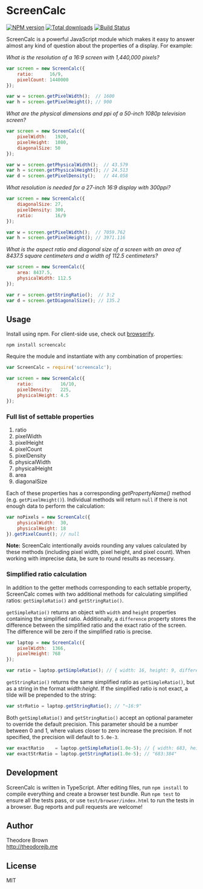 # ScreenCalc

[![NPM version](https://img.shields.io/npm/v/screencalc.svg)](https://www.npmjs.org/package/screencalc) [![Total downloads](https://img.shields.io/npm/dm/screencalc.svg)](https://www.npmjs.org/package/screencalc) [![Build Status](https://travis-ci.org/theodorejb/ScreenCalc.svg?branch=master)](https://travis-ci.org/theodorejb/ScreenCalc)

ScreenCalc is a powerful JavaScript module which makes it easy to answer almost any kind of question about the properties of a display. For example:

*What is the resolution of a 16:9 screen with 1,440,000 pixels?*

```javascript
var screen = new ScreenCalc({
    ratio:      16/9,
    pixelCount: 1440000
});

var w = screen.getPixelWidth();  // 1600
var h = screen.getPixelHeight(); // 900
```

*What are the physical dimensions and ppi of a 50-inch 1080p television screen?*

```javascript
var screen = new ScreenCalc({
    pixelWidth:   1920,
    pixelHeight:  1080,
    diagonalSize: 50
});

var w = screen.getPhysicalWidth();  // 43.579
var h = screen.getPhysicalHeight(); // 24.513
var d = screen.getPixelDensity();   // 44.058
```

*What resolution is needed for a 27-inch 16:9 display with 300ppi?*

```javascript
var screen = new ScreenCalc({
    diagonalSize: 27,
    pixelDensity: 300,
    ratio:        16/9
});

var w = screen.getPixelWidth();  // 7059.762
var h = screen.getPixelHeight(); // 3971.116
```

*What is the aspect ratio and diagonal size of a screen with an area of 8437.5 square centimeters and a width of 112.5 centimeters?*

```javascript
var screen = new ScreenCalc({
    area: 8437.5,
    physicalWidth: 112.5
});

var r = screen.getStringRatio();  // 3:2
var d = screen.getDiagonalSize(); // 135.2
```

## Usage

Install using npm. For client-side use, check out [browserify](http://browserify.org/).

`npm install screencalc`

Require the module and instantiate with any combination of properties:

```javascript
var ScreenCalc = require('screencalc');

var screen = new ScreenCalc({
    ratio:          16/10,
    pixelDensity:   225,
    physicalHeight: 4.5
});
```

### Full list of settable properties

1. ratio
2. pixelWidth
3. pixelHeight
4. pixelCount
5. pixelDensity
6. physicalWidth
7. physicalHeight
8. area
9. diagonalSize

Each of these properties has a corresponding *getPropertyName()* method (e.g. `getPixelHeight()`). Individual methods will return `null` if there is not enough data to perform the calculation:

```javascript
var noPixels = new ScreenCalc({
	physicalWidth:  30,
    physicalHeight: 18
}).getPixelCount(); // null
```

**Note:** ScreenCalc intentionally avoids rounding any values calculated by these methods (including pixel width, pixel height, and pixel count). When working with imprecise data, be sure to round results as necessary.

### Simplified ratio calculation

In addition to the getter methods corresponding to each settable property, ScreenCalc comes with two additional methods for calculating simplified ratios: `getSimpleRatio()` and `getStringRatio()`.

`getSimpleRatio()` returns an object with `width` and `height` properties containing the simplified ratio. Additionally, a `difference` property stores the difference between the simplified ratio and the exact ratio of the screen. The difference will be zero if the simplified ratio is precise.

```javascript
var laptop = new ScreenCalc({
    pixelWidth:  1366,
    pixelHeight: 768
});

var ratio = laptop.getSimpleRatio(); // { width: 16, height: 9, difference: -0.0008680555555555802 }
```

`getStringRatio()` returns the same simplified ratio as `getSimpleRatio()`, but as a string in the format *width:height*. If the simplified ratio is not exact, a tilde will be prepended to the string:

```javascript
var strRatio = laptop.getStringRatio(); // "~16:9"
```

Both `getSimpleRatio()` and `getStringRatio()` accept an optional parameter to override the default precision. This parameter should be a number between 0 and 1, where values closer to zero increase the precision. If not specified, the precision will default to `5.0e-3`.

```javascript
var exactRatio    = laptop.getSimpleRatio(1.0e-5); // { width: 683, height: 384, difference: 0 }
var exactStrRatio = laptop.getStringRatio(1.0e-5); // "683:384"
```

## Development

ScreenCalc is written in TypeScript. After editing files, run `npm install` to
compile everything and create a browser test bundle. Run `npm test` to ensure all
the tests pass, or use `test/browser/index.html` to run the tests in a browser.
Bug reports and pull requests are welcome!

## Author

Theodore Brown  
<http://theodorejb.me>

## License

MIT
